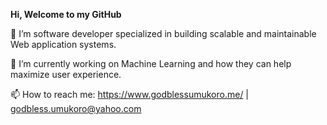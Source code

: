 **Hi, Welcome to my GitHub**

🔭 I’m software developer specialized in building scalable and maintainable Web application systems.

🌱 I’m currently working on Machine Learning and how they can help maximize user experience.

📫 How to reach me: https://www.godblessumukoro.me/ | godbless.umukoro@yahoo.com


